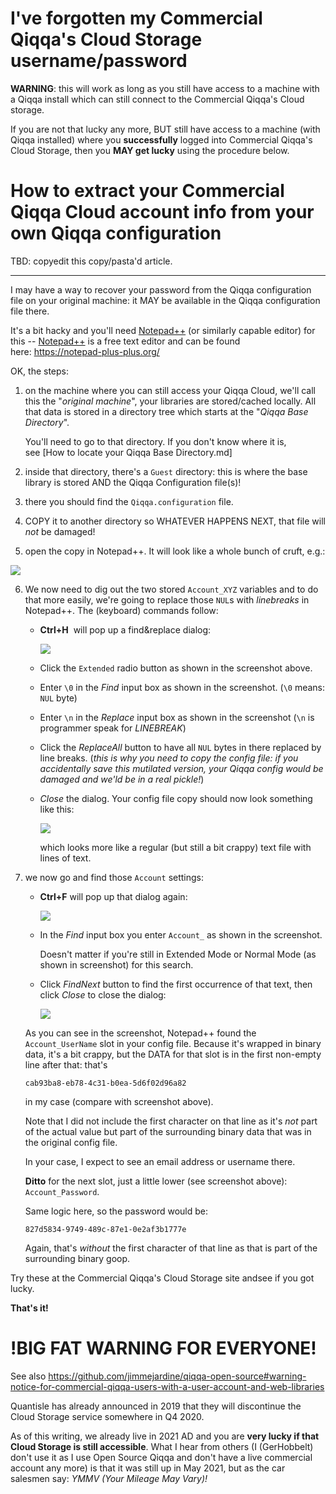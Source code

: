 # I've forgotten my Commercial Qiqqa's Cloud Storage username/password

**WARNING**: this will work as long as you still have access to a machine with a Qiqqa install which can still connect to the Commercial Qiqqa's Cloud storage.

If you are not that lucky any more, BUT still have access to a machine (with Qiqqa installed) where you **successfully** logged into Commercial Qiqqa's Cloud Storage, then you **MAY get lucky** using the procedure below.

# How to extract your Commercial Qiqqa Cloud account info from your own Qiqqa configuration

TBD: copyedit this copy/pasta'd article.

---

I may have a way to recover your password from the Qiqqa configuration file on your original machine: it MAY be available in the Qiqqa configuration file there. 

It's a bit hacky and you'll need [Notepad++](https://notepad-plus-plus.org/) (or similarly capable editor) for this -- [Notepad++](https://notepad-plus-plus.org/) is a free text editor and can be found here: https://notepad-plus-plus.org/

OK, the steps:

1. on the machine where you can still access your Qiqqa Cloud, we'll call this the "*original machine*", your libraries are stored/cached locally. All that data is stored in a directory tree which starts at the "*Qiqqa Base Directory*". 
   
   You'll need to go to that directory. If you don't know where it is, see \[How to locate your Qiqqa Base Directory.md\] 

1. inside that directory, there's a `Guest` directory: this is where the base library is stored AND the Qiqqa Configuration file(s)! 

1. there you should find the `Qiqqa.configuration` file.

1. COPY it to another directory so WHATEVER HAPPENS NEXT, that file will *not* be damaged!

1. open the copy in Notepad++. It will look like a whole bunch of cruft, e.g.:

![](../assets/hack_account_info_from_cfg2.png)

6. We now need to dig out the two stored `Account_XYZ` variables and to do that more easily, we're going to replace those `NUL`s with *linebreaks* in Notepad++. The (keyboard) commands follow:
   
   * **Ctrl+H**  will pop up a find&replace dialog:
     
     ![](../assets/hack_account_info_from_cfg3.png)
   
   * Click the `Extended` radio button as shown in the screenshot above.
   
   * Enter `\0` in the *Find* input box as shown in the screenshot. (`\0` means: `NUL` byte)
   
   * Enter `\n` in the *Replace* input box as shown in the screenshot (`\n` is programmer speak for *LINEBREAK*)
   
   * Click the *ReplaceAll* button to have all `NUL` bytes in there replaced by line breaks. (*this is why you need to copy the config file: if you accidentally save this mutilated version, your Qiqqa config would be damaged and we'ld be in a real pickle!*)
   
   * *Close* the dialog. Your config file copy should now look something like this:
     
     ![](../assets/hack_account_info_from_cfg4.png)
     
     which looks more like a regular (but still a bit crappy) text file with lines of text.

6. we now go and find those `Account` settings:
   
   * **Ctrl+F** will pop up that dialog again:
     
     ![](../assets/hack_account_info_from_cfg5.png)
   
   * In the *Find* input box you enter `Account_` as shown in the screenshot.
     
     Doesn't matter if you're still in Extended Mode or Normal Mode (as shown in screenshot) for this search.
   
   * Click *FindNext* button to find the first occurrence of that text, then click *Close* to close the dialog:
     
     ![](../assets/hack_account_info_from_cfg6.png)
   
   As you can see in the screenshot, Notepad++ found the `Account_UserName` slot in your config file. Because it's wrapped in binary data, it's a bit crappy, but the DATA for that slot is in the first non-empty line after that: that's
   
   ````
   cab93ba8-eb78-4c31-b0ea-5d6f02d96a82
   ````
   
   in my case (compare with screenshot above). 
   
   Note that I did not include the first character on that line as it's *not* part of the actual value but part of the surrounding binary data that was in the original config file.
   
   In your case, I expect to see an email address or username there.
   
   **Ditto** for the next slot, just a little lower (see screenshot above): `Account_Password`.
   
   Same logic here, so the password would be:
   
   ````
   827d5834-9749-489c-87e1-0e2af3b1777e
   ````
   
   Again, that's *without* the first character of that line as that is part of the surrounding binary goop.

Try these at the Commercial Qiqqa's Cloud Storage site andsee if you got lucky.

**That's it!**

# !BIG FAT WARNING FOR EVERYONE!

See also https://github.com/jimmejardine/qiqqa-open-source#warning-notice-for-commercial-qiqqa-users-with-a-user-account-and-web-libraries

Quantisle has already announced in 2019 that they will discontinue the Cloud Storage service somewhere in Q4 2020. 

As of this writing, we already live in 2021 AD and you are **very lucky if that Cloud Storage is still accessible**. What I hear from others (I (GerHobbelt) don't use it as I use Open Source Qiqqa and don't have a live commercial account any more) is that it was still up in May 2021, but as the car salesmen say: *YMMV (Your Mileage May Vary)!*
